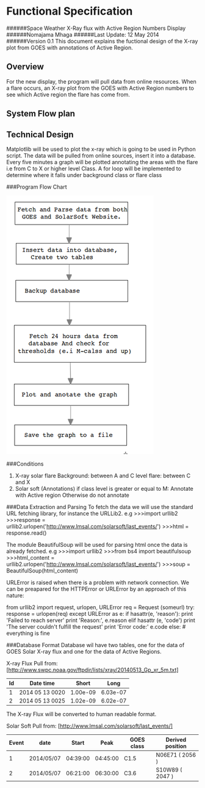 Functional Specification
========================
######Space Weather X-Ray flux with Active Region Numbers Display
######Nomajama Mhaga
######Last Update: 12 May 2014
######Version 0.1
This document explains the fuctional design of the X-ray plot from GOES with annotations of Active Region. 



Overview
---------
For the new display, the program will pull data from online resources. When a flare occurs, an X-ray plot from the GOES with Active Region numbers to see which Active region the flare has come from.

System Flow plan
----------------

Technical Design
----------------
Matplotlib will be used to plot the x-ray which is going to be used in Python script. The data will be pulled from online sources, insert it into a database. Every five minutes a graph will be plotted annotating the areas with the flare i.e from C to X or higher level Class. A for loop will be implemented to determine where it falls under background class or flare class

###Program Flow Chart

![program_flow_chart](program_flow_chart.png "Flow chart")

###Conditions

1. X-ray solar flare 
   Background: between A and C level
   flare: between C and X
2. Solar soft (Annotations)
   if class level is greater or equal to M: Annotate with Active region
   Otherwise do not annotate

###Data Extraction and Parsing
To fetch the data we will use the standard URL fetching library, for instance the URLLib2.
e.g	>>>import urllib2
	>>>response = urllib2.urlopen('http://www.lmsal.com/solarsoft/last_events/')
	>>>html = response.read()

The module BeautifulSoup will be used for parsing html once the data is already fetched. 
e.g	>>>import urllib2
	>>>from bs4 import beautifulsoup
	>>>html_content = urllib2.urlopen('http://www.lmsal.com/solarsoft/last_events/')
	>>>soup = BeautifulSoup(html_content)

URLError is raised when there is a problem with network connection.
We can be preapared for the HTTPError or URLError by an approach of this nature:

from urllib2 import request, urlopen, URLError
req = Request (someurl)
try:
	response = urlopen(req)
except URLError as e:
	if hasattr(e, 'reason'):
		print 'Failed to reach server'
		print 'Reason:', e.reason
	elif hasattr (e, 'code')
		print 'The server couldn\'t fulfill the request'
		print 'Error code:' e.code
else:
	# everything is fine


###Database Format
Database wil have two tables, one for the data of GOES Solar X-ray flux and one for the data of Active Regions.


X-ray Flux
Pull from:[http://www.swpc.noaa.gov/ftpdir/lists/xray/20140513_Gp_xr_5m.txt]

| Id  |   Date time         | Short   | Long   |
|-----|---------------------|---------|--------|
|  1  | 2014 05 13  0020    |1.00e-09 |6.03e-07|
|  2  | 2014 05 13  0025    |1.02e-09 |6.02e-07| 
The X-ray Flux will be converted to human readable format. 

Solar Soft
Pull from: [http://www.lmsal.com/solarsoft/last_events/]

| Event | date       | Start    | Peak      | GOES class | Derived position |
|-------|------------|----------|-----------|------------|------------------|
| 1     | 2014/05/07 | 04:39:00 | 04:45:00  | C1.5       | N06E71 ( 2056 )  |
| 2     | 2014/05/07 | 06:21:00 | 06:30:00  | C3.6       | S10W89 ( 2047 )  |

